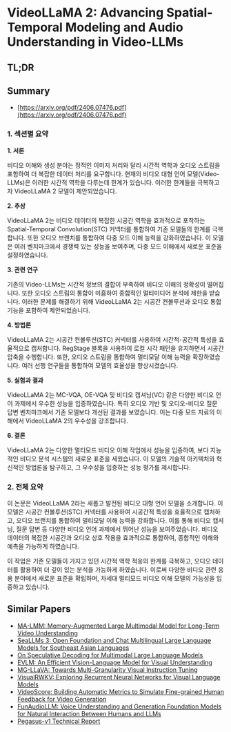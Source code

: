 # VideoLLaMA 2: Advancing Spatial-Temporal Modeling and Audio Understanding in Video-LLMs
## TL;DR
## Summary
- [https://arxiv.org/pdf/2406.07476.pdf](https://arxiv.org/pdf/2406.07476.pdf)

### 1. 섹션별 요약

**1. 서론**

비디오 이해와 생성 분야는 정적인 이미지 처리와 달리 시간적 역학과 오디오 스트림을 포함하여 더 복잡한 데이터 처리를 요구합니다. 현재의 비디오 대형 언어 모델(Video-LLMs)은 이러한 시간적 역학을 다루는데 한계가 있습니다. 이러한 한계들을 극복하고자 VideoLLaMA 2 모델이 제안되었습니다.

**2. 추상**

VideoLLaMA 2는 비디오 데이터의 복잡한 시공간 역학을 효과적으로 포착하는 Spatial-Temporal Convolution(STC) 커넥터를 통합하여 기존 모델들의 한계를 극복합니다. 또한 오디오 브랜치를 통합하여 다중 모드 이해 능력을 강화하였습니다. 이 모델은 여러 벤치마크에서 경쟁력 있는 성능을 보여주며, 다중 모드 이해에서 새로운 표준을 설정하였습니다.

**3. 관련 연구**

기존의 Video-LLMs는 시간적 정보의 결합이 부족하여 비디오 이해의 정확성이 떨어집니다. 또한 오디오 스트림의 통합이 미흡하여 종합적인 멀티미디어 분석에 제한을 받습니다. 이러한 문제를 해결하기 위해 VideoLLaMA 2는 시공간 컨볼루션과 오디오 통합 기능을 포함하여 제안되었습니다.

**4. 방법론**

VideoLLaMA 2는 시공간 컨볼루션(STC) 커넥터를 사용하여 시간적-공간적 특성을 효율적으로 캡처합니다. RegStage 블록을 사용하여 로컬 시각 패턴을 유지하면서 시공간 압축을 수행합니다. 또한, 오디오 스트림을 통합하여 멀티모달 이해 능력을 확장하였습니다. 여러 선행 연구들을 통합하여 모델의 효율성을 향상시켰습니다.

**5. 실험과 결과**

VideoLLaMA 2는 MC-VQA, OE-VQA 및 비디오 캡셔닝(VC) 같은 다양한 비디오 언어 과제에서 우수한 성능을 입증하였습니다. 특히 오디오 기반 및 오디오-비디오 질문 답변 벤치마크에서 기존 모델보다 개선된 결과를 보였습니다. 이는 다중 모드 자료의 이해에서 VideoLLaMA 2의 우수성을 강조합니다.

**6. 결론**

VideoLLaMA 2는 다양한 멀티모드 비디오 이해 작업에서 성능을 입증하여, 보다 지능적인 비디오 분석 시스템의 새로운 표준을 세웠습니다. 이 모델의 기술적 아키텍처와 혁신적인 방법론을 탐구하고, 그 우수성을 입증하는 성능 평가를 제시합니다.

### 2. 전체 요약

이 논문은 VideoLLaMA 2라는 새롭고 발전된 비디오 대형 언어 모델을 소개합니다. 이 모델은 시공간 컨볼루션(STC) 커넥터를 사용하여 시공간적 특성을 효율적으로 캡처하고, 오디오 브랜치를 통합하여 멀티모달 이해 능력을 강화합니다. 이를 통해 비디오 캡셔닝, 질문 답변 등 다양한 비디오 언어 과제에서 뛰어난 성능을 보여주었습니다. 비디오 데이터의 복잡한 시공간과 오디오 상호 작용을 효과적으로 통합하여, 종합적인 이해와 예측을 가능하게 하였습니다. 

이 작업은 기존 모델들이 가지고 있던 시간적 역학 적응의 한계를 극복하고, 오디오 데이터를 활용하여 더 깊이 있는 분석을 가능하게 하였습니다. 이로써 다양한 비디오 관련 응용 분야에서 새로운 표준을 확립하며, 차세대 멀티모드 비디오 이해 모델의 가능성을 입증하고 있습니다.

## Similar Papers
- [MA-LMM: Memory-Augmented Large Multimodal Model for Long-Term Video Understanding](2404.05726.md)
- [SeaLLMs 3: Open Foundation and Chat Multilingual Large Language Models for Southeast Asian Languages](2407.19672.md)
- [On Speculative Decoding for Multimodal Large Language Models](2404.08856.md)
- [EVLM: An Efficient Vision-Language Model for Visual Understanding](2407.14177.md)
- [MG-LLaVA: Towards Multi-Granularity Visual Instruction Tuning](2406.17770.md)
- [VisualRWKV: Exploring Recurrent Neural Networks for Visual Language Models](2406.13362.md)
- [VideoScore: Building Automatic Metrics to Simulate Fine-grained Human Feedback for Video Generation](2406.15252.md)
- [FunAudioLLM: Voice Understanding and Generation Foundation Models for Natural Interaction Between Humans and LLMs](2407.04051.md)
- [Pegasus-v1 Technical Report](2404.14687.md)
